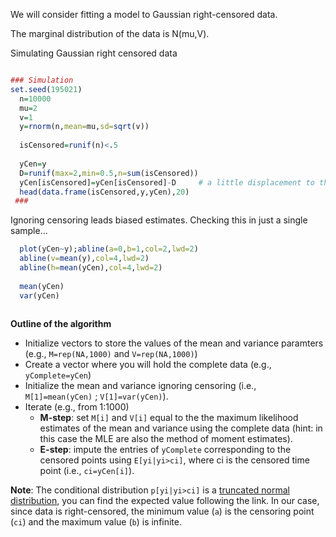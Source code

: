 

We will consider fitting a model to Gaussian right-censored data. 

The marginal distribution of the data is N(mu,V).

Simulating Gaussian right censored data

```r

### Simulation
set.seed(195021)
  n=10000
  mu=2
  v=1
  y=rnorm(n,mean=mu,sd=sqrt(v))
  
  isCensored=runif(n)<.5
  
  yCen=y
  D=runif(max=2,min=0.5,n=sum(isCensored))  
  yCen[isCensored]=yCen[isCensored]-D     # a little displacement to the left
  head(data.frame(isCensored,y,yCen),20)
 ###
```
Ignoring censoring leads biased estimates. Checking this in just a single sample...


```r
  plot(yCen~y);abline(a=0,b=1,col=2,lwd=2)
  abline(v=mean(y),col=4,lwd=2)
  abline(h=mean(yCen),col=4,lwd=2)
  
  mean(yCen)
  var(yCen)
 
```

**Outline of the algorithm**

  - Initialize vectors to store the values of the mean and variance paramters (e.g., `M=rep(NA,1000)` and `V=rep(NA,1000)`)
  - Create a vector where you will hold the complete data (e.g., `yComplete=yCen`)
  - Initialize the mean and variance ignoring censoring (i.e., `M[1]=mean(yCen)` ; `V[1]=var(yCen)`).
  - Iterate (e.g., from 1:1000)
      - **M-step**: set `M[i]` and `V[i]` equal to the the maximum likelihood estimates of the mean and variance using the complete data (hint: in this case the MLE are also the method of moment estimates).
      - **E-step**: impute the entries of `yComplete` corresponding to the censored points using `E[yi|yi>ci]`, where ci is the censored time point (i.e., `ci=yCen[i]`).
        
 **Note**: The conditional distribution `p[yi|yi>ci]` is a [truncated normal distribution](https://en.wikipedia.org/wiki/Truncated_normal_distribution), you can find
     the expected value following the link. In our case, since data is right-censored, the minimum value (`a`) is the censoring point (`ci`)  and the maximum value (`b`) is infinite.
        
